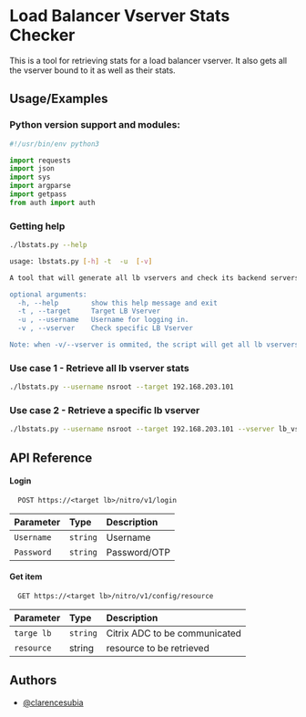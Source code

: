 
# Load Balancer Vserver Stats Checker

This is a tool for retrieving stats for a load balancer vserver. It also gets all the vserver bound to it as well as their stats.



## Usage/Examples

### Python version support and modules:
```python
#!/usr/bin/env python3

import requests
import json
import sys
import argparse
import getpass
from auth import auth 
```

### Getting help
```bash
./lbstats.py --help

usage: lbstats.py [-h] -t  -u  [-v]

A tool that will generate all lb vservers and check its backend servers' status.

optional arguments:
  -h, --help        show this help message and exit
  -t , --target     Target LB Vserver
  -u , --username   Username for logging in.
  -v , --vserver    Check specific LB Vserver

Note: when -v/--vserver is ommited, the script will get all lb vservers.

```
### Use case 1 - Retrieve all lb vserver stats

```bash
./lbstats.py --username nsroot --target 192.168.203.101
```

### Use case 2 - Retrieve a specific lb vserver

```bash
./lbstats.py --username nsroot --target 192.168.203.101 --vserver lb_vs_server1
```
## API Reference

#### Login

```http
  POST https://<target lb>/nitro/v1/login
```

| Parameter | Type     | Description                |
| :-------- | :------- | :------------------------- |
| `Username` | `string` | Username |
| `Password`| `string`| Password/OTP|

#### Get item

```http
  GET https://<target lb>/nitro/v1/config/resource
```

| Parameter | Type     | Description                       |
| :-------- | :------- | :-------------------------------- |
| `targe lb`      | `string` | Citrix ADC to be communicated |
| `resource` | string| resource to be retrieved|




## Authors

- [@clarencesubia](https://github.com/meliodaaf)

